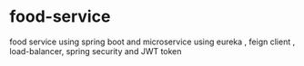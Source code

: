 # food-service
food service using spring boot and microservice using eureka , feign client , load-balancer, spring security and JWT token
